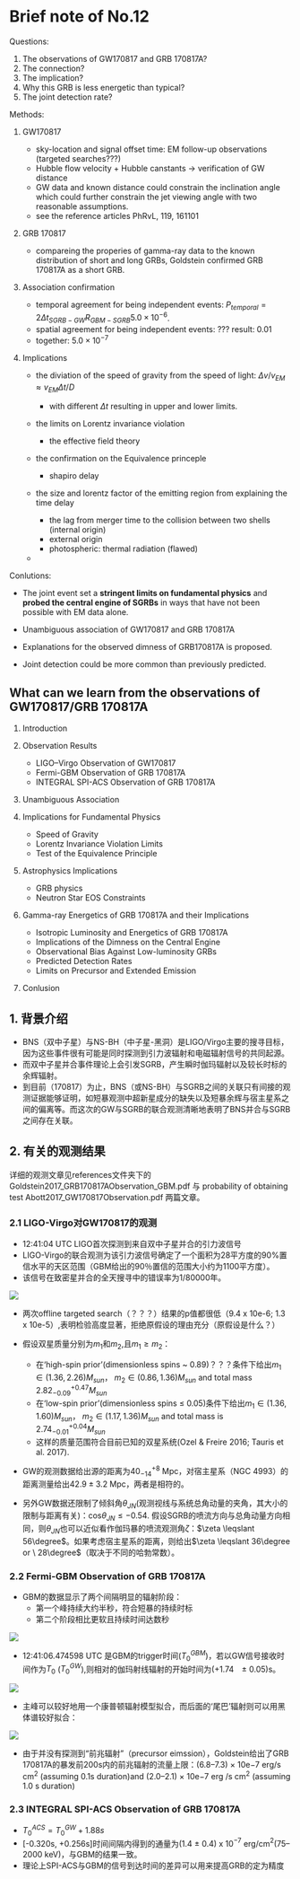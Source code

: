 # Brief note of No.12

Questions:

1. The observations of GW170817 and GRB 170817A?
2. The connection?
3. The implication?
4. Why this GRB is less energetic than typical?
5. The joint detection rate?

Methods:

1. GW170817
    - sky-location and signal offset time: EM follow-up observations (targeted searches???)
    - Hubble flow velocity + Hubble canstants -> verification of GW distance
    - GW data and known distance could constrain the inclination angle which could further constrain the jet viewing angle with two reasonable assumptions.
    - see the reference articles PhRvL, 119, 161101

2. GRB 170817
    - compareing the properies of gamma-ray data to the known distribution of short and long GRBs, Goldstein confirmed GRB 170817A as a short GRB.

3. Association confirmation
    - temporal agreement for being independent events: $P_{temporal} = 2\Delta t_{SGRB-GW} R_{GBM-SGRB}5.0 \times 10^{-6}$.
    - spatial agreement for being independent events: ??? result: 0.01
    - together: $5.0 \times 10^{-7}$

4. Implications
    - the diviation of the speed of gravity from the speed of light: $\Delta v/v_{EM} \approx v_{EM} \Delta t/D$
      - with different $\Delta t$ resulting in upper and lower limits.

    - the limits on Lorentz invariance violation
      - the effective field theory

    - the confirmation on the Equivalence princeple
      - shapiro delay

    - the size and lorentz factor of the emitting region from explaining the time delay
      - the lag from merger time to the collision between two shells (internal origin)
      - external origin
      - photospheric: thermal radiation (flawed)

    -  

Conlutions:

- The joint event set a **stringent limits on fundamental physics** and **probed the central engine of SGRBs** in ways that have not been possible with EM data alone.

- Unambiguous association of GW170817 and GRB 170817A

- Explanations for the observed dimness of GRB170817A is proposed.

- Joint detection could be more common than previously predicted.

## What can we learn from the observations of GW170817/GRB 170817A

1. Introduction
2. Observation Results
    - LIGO–Virgo Observation of GW170817
    - Fermi-GBM Observation of GRB 170817A
    - INTEGRAL SPI-ACS Observation of GRB 170817A

3. Unambiguous Association
4. Implications for Fundamental Physics
    - Speed of Gravity
    - Lorentz Invariance Violation Limits
    - Test of the Equivalence Principle

5. Astrophysics Implications
    - GRB physics
    - Neutron Star EOS Constraints

6. Gamma-ray Energetics of GRB 170817A and their Implications
    - Isotropic Luminosity and Energetics of GRB 170817A
    - Implications of the Dimness on the Central Engine
    - Observational Bias Against Low-luminosity GRBs
    - Predicted Detection Rates
    - Limits on Precursor and Extended Emission

7. Conlusion

## 1. 背景介绍

- BNS（双中子星）与NS-BH（中子星-黑洞）是LIGO/Virgo主要的搜寻目标，因为这些事件很有可能是同时探测到引力波辐射和电磁辐射信号的共同起源。
- 而双中子星并合事件理论上会引发SGRB，产生瞬时伽玛辐射以及较长时标的余辉辐射。
- 到目前（170817）为止，BNS（或NS-BH）与SGRB之间的关联只有间接的观测证据能够证明，如短暴观测中超新星成分的缺失以及短暴余辉与宿主星系之间的偏离等。而这次的GW与SGRB的联合观测清晰地表明了BNS并合与SGRB之间存在关联。

## 2. 有关的观测结果

详细的观测文章见references文件夹下的 Goldstein2017_GRB170817AObservation_GBM.pdf 与 probability of obtaining test Abott2017_GW170817Observation.pdf 两篇文章。

### 2.1 LIGO-Virgo对GW170817的观测

- 12:41:04 UTC LIGO首次探测到来自双中子星并合的引力波信号
- LIGO-Virgo的联合观测为该引力波信号确定了一个面积为28平方度的90%置信水平的天区范围（GBM给出的90％置信的范围大小约为1100平方度）。
- 该信号在致密星并合的全天搜寻中的错误率为1/80000年。

<img src='./fig1.png'>

- 两次offline targeted search（？？？）结果的p值都很低（9.4 x 10e-6; 1.3 x 10e-5）,表明检验高度显著，拒绝原假设的理由充分（原假设是什么？）

- 假设双星质量分别为$m_1$和$m_2$,且$m_1 \geqslant m_2$：
    - 在‘high-spin prior’(dimensionless spins ~ 0.89)？？？条件下给出$m_1 \in (1.36, 2.26) M_{sun}$， $m_2 \in (0.86, 1.36) M_{sun}$ and total mass $2.82_{-0.09}^{+0.47} M_{sun}$
    - 在‘low-spin prior’(dimensionless spins $\leqslant$ 0.05)条件下给出$m_1 \in (1.36, 1.60) M_{sun}$， $m_2 \in (1.17, 1.36) M_{sun}$ and total mass is $2.74_{-0.01}^{+0.04} M_{sun}$
    - 这样的质量范围符合目前已知的双星系统(Ozel & Freire 2016; Tauris et al. 2017).
- GW的观测数据给出源的距离为$40_{-14}^{+8}$ Mpc，对宿主星系（NGC 4993）的距离测量给出$42.9 \pm 3.2$ Mpc，两者是相符的。
- 另外GW数据还限制了倾斜角$\theta_{JN}$(观测视线与系统总角动量的夹角，其大小的限制与距离有关)：cos$\theta_{JN} \leqslant -0.54$. 假设SGRB的喷流方向与总角动量方向相同，则$\theta_{JN}$也可以近似看作伽玛暴的喷流观测角$\zeta$：$\zeta \leqslant 56\degree$。如果考虑宿主星系的距离，则给出$\zeta \leqslant 36\degree or \  28\degree$（取决于不同的哈勃常数）。

### 2.2 Fermi-GBM Observation of GRB 170817A

- GBM的数据显示了两个间隔明显的辐射阶段：
    - 第一个峰持续大约半秒，符合短暴的持续时标
    - 第二个阶段相比更软且持续时间达数秒

<img src="./fig2.png">

- 12:41:06.474598 UTC 是GBM的trigger时间($T^{GBM}_0$)，若以GW信号接收时间作为$T_0$ ($T^{GW}_0$),则相对的伽玛射线辐射的开始时间为(+1.74　$\pm$  0.05)s。

<img src="./Goldstein_fig1.png">

- 主峰可以较好地用一个康普顿辐射模型拟合，而后面的‘尾巴’辐射则可以用黑体谱较好拟合：

<img src="./Goldstein_table2.png">

- 由于并没有探测到“前兆辐射”（precursor eimssion），Goldstein给出了GRB 170817A的暴发前200s内的前兆辐射的流量上限：(6.8–7.3) × 10e−7 erg/s cm$^2$ (assuming 0.1s duration)and (2.0–2.1) × 10e−7 erg /s cm$^2$ (assuming 1.0 s duration)

### 2.3 INTEGRAL SPI-ACS Observation of GRB 170817A

- $T_0^{ACS} = T_0^{GW} +1.88 s$
- [-0.320s, +0.256s]时间间隔内得到的通量为(1.4 $\pm$ 0.4) x 10$^{-7}$ erg/cm$^2$(75–2000 keV)，与GBM的结果一致。
- 理论上SPI-ACS与GBM的信号到达时间的差异可以用来提高GRB的定为精度

